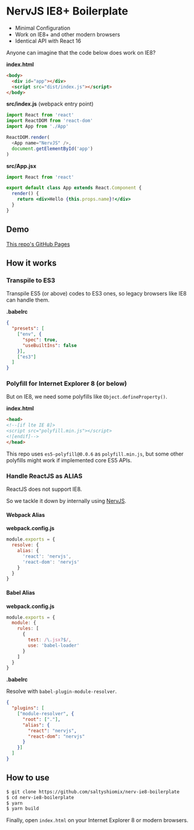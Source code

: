 # NervJS IE8+ Boilerplate

- Minimal Configuration
- Work on IE8+ and other modern browsers
- Identical API with React 16

Anyone can imagine that the code below does work on IE8?

**index.html**

```html
<body>
  <div id="app"></div>
  <script src="dist/index.js"></script>
</body>
```

**src/index.js** (webpack entry point)

```js
import React from 'react'
import ReactDOM from 'react-dom'
import App from './App'

ReactDOM.render(
  <App name="NervJS" />,
  document.getElementById('app')
)
```

**src/App.jsx**

```jsx
import React from 'react'

export default class App extends React.Component {
  render() {
    return <div>Hello {this.props.name}!</div>
  }
}
```

## Demo

[This repo's GitHub Pages](https://saltyshiomix.github.io/nerv-ie8-boilerplate)

## How it works

### Transpile to ES3

Transpile ES5 (or above) codes to ES3 ones, so legacy browsers like IE8 can handle them.

**.babelrc**

```json
{
  "presets": [
    ["env", {
      "spec": true,
      "useBuiltIns": false
    }],
    ["es3"]
  ]
}
```

### Polyfill for Internet Explorer 8 (or below)

But on IE8, we need some polyfills like `Object.defineProperty()`.

**index.html**

```html
<head>
<!--[if lte IE 8]>
<script src="polyfill.min.js"></script>
<![endif]-->
</head>
```

This repo uses `es5-polyfill@0.0.6` as `polyfill.min.js`, but some other polyfills might work if implemented core ES5 APIs.

### Handle ReactJS as **ALIAS**

ReactJS does not support IE8.

So we tackle it down by internally using [NervJS](https://github.com/NervJS/nerv).

#### Webpack Alias

**webpack.config.js**

```js
module.exports = {
  resolve: {
    alias: {
      'react': 'nervjs',
      'react-dom': 'nervjs'
    }
  }
}
```

#### Babel Alias

**webpack.config.js**

```js
module.exports = {
  module: {
    rules: [
      {
        test: /\.jsx?$/,
        use: 'babel-loader'
      }
    ]
  }
}
```

**.babelrc**

Resolve with `babel-plugin-module-resolver`.

```json
{
  "plugins": [
    ["module-resolver", {
      "root": ["."],
      "alias": {
        "react": "nervjs",
        "react-dom": "nervjs"
      }
    }]
  ]
}
```

## How to use

```bash
$ git clone https://github.com/saltyshiomix/nerv-ie8-boilerplate
$ cd nerv-ie8-boilerplate
$ yarn
$ yarn build
```

Finally, open `index.html` on your Internet Explorer 8 or modern browsers.

